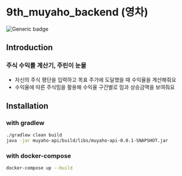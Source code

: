 # 9th_muyaho_backend (영차)
![Generic badge](https://img.shields.io/badge/version-0.0.3-orange.svg)
## Introduction
### 주식 수익률 계산기, 주린이 눈물

- 자신의 주식 평단을 입력하고 목표 주가에 도달했을 때 수익율을 계산해줘요
- 수익율에 따른 주식밈을 활용해 수익율 구간별로 밈과 상승금액을 보여줘요

## Installation

### with gradlew

```bash
./gradlew clean build
java -jar muyaho-api/build/libs/muyaho-api-0.0.1-SNAPSHOT.jar 
```

### with docker-compose

```bash
docker-compose up --build
```
